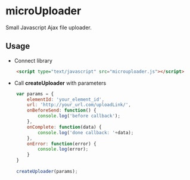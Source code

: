microUploader
=========

Small Javascript Ajax file uploader.


Usage
--------------
 - Connect library

```html
    <script type="text/javascript" src="microuploader.js"></script>
```

 - Call **createUploader** with parameters

```javascript
    var params = {
        elementId: 'your_element_id',
        url: 'http://your_url.com/uploadLink/',
        onBeforeSend: function() { 
            console.log('before callback'); 
        },
        onComplete: function(data) { 
            console.log('done callback: '+data); 
        },
        onError: function(error) { 
            console.log(error); 
        }
    }
    
    createUploader(params);
```